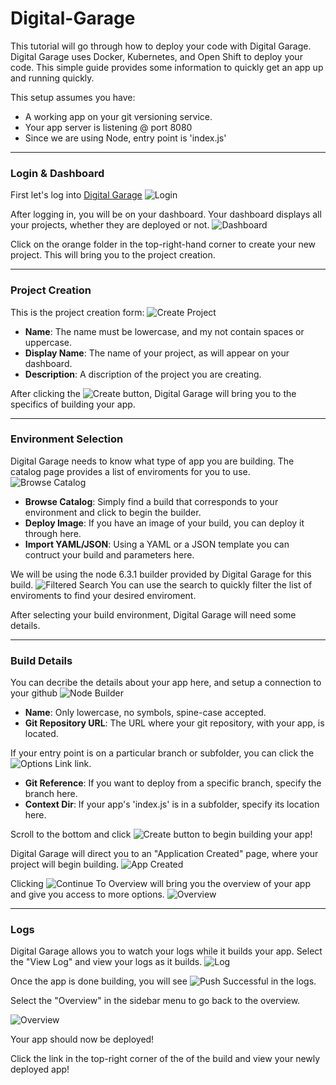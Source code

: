 # Digital-Garage

This tutorial will go through how to deploy your code with Digital Garage. Digital Garage uses Docker, Kubernetes, and Open Shift to deploy your code.  This simple guide provides some information to quickly get an app up and running quickly.

This setup assumes you have: 
- A working app on your git versioning service.
- Your app server is listening @ port 8080
- Since we are using Node, entry point is 'index.js'

---

### Login & Dashboard

First let's log into [Digital Garage](http://www.thedigitalgarage.io) 
![Login](https://github.com/hwatersiv/Digital-Garage/blob/master/nodejs-quickstart/img/tutorial/login.png)

After logging in, you will be on your dashboard. Your dashboard displays all your projects, whether they are deployed or not.
![Dashboard](https://github.com/hwatersiv/Digital-Garage/blob/master/nodejs-quickstart/img/tutorial/dashboard.png)

Click on the orange folder in the top-right-hand corner to create your new project. This will bring you to the project creation.

---

### Project Creation

This is the project creation form:
![Create Project](https://github.com/hwatersiv/Digital-Garage/blob/master/nodejs-quickstart/img/tutorial/createProject.png)

- **Name**: The name must be lowercase, and my not contain spaces or uppercase.
- **Display Name**: The name of your project, as will appear on your dashboard.
- **Description**: A discription of the project you are creating.

After clicking the ![Create](https://github.com/hwatersiv/Digital-Garage/blob/master/nodejs-quickstart/img/tutorial/create.png) button, Digital Garage will bring you to the specifics of building your app.

---

### Environment Selection

Digital Garage needs to know what type of app you are building. The catalog page provides a list of enviroments for you to use.
![Browse Catalog](https://github.com/hwatersiv/Digital-Garage/blob/master/nodejs-quickstart/img/tutorial/building.png)

- **Browse Catalog**: Simply find a build that corresponds to your environment and click to begin the builder.
- **Deploy Image**: If you have an image of your build, you can deploy it through here.
- **Import YAML/JSON**: Using a YAML or a JSON template you can contruct your build and parameters here.

We will be using the node 6.3.1 builder provided by Digital Garage for this build.
![Filtered Search](https://github.com/hwatersiv/Digital-Garage/blob/master/nodejs-quickstart/img/tutorial/building2.png)
You can use the search to quickly filter the list of enviroments to find your desired enviroment.

After selecting your build environment, Digital Garage will need some details.

---

### Build Details

You can decribe the details about your app here, and setup a connection to your github
![Node Builder](https://github.com/hwatersiv/Digital-Garage/blob/master/nodejs-quickstart/img/tutorial/nodebuilder2.png)

- **Name**: Only lowercase, no symbols, spine-case accepted.
- **Git Repository URL**: The URL where your git repository, with your app, is located.

If your entry point is on a particular branch or subfolder, you can click the ![Options Link](https://github.com/hwatersiv/Digital-Garage/blob/master/nodejs-quickstart/img/tutorial/optionsLink.png) link.

- **Git Reference**: If you want to deploy from a specific branch, specify the branch here.
- **Context Dir**: If your app's 'index.js' is in a subfolder, specify its location here.

Scroll to the bottom and click ![Create](https://github.com/hwatersiv/Digital-Garage/blob/master/nodejs-quickstart/img/tutorial/create.png) button to begin building your app!


Digital Garage will direct you to an "Application Created" page, where your project will begin building.
![App Created](https://github.com/hwatersiv/Digital-Garage/blob/master/nodejs-quickstart/img/tutorial/appcreated.png)

Clicking ![Continue To Overview](https://github.com/hwatersiv/Digital-Garage/blob/master/nodejs-quickstart/img/tutorial/continue.png) will bring you the overview of your app and give you access to more options.
![Overview](https://github.com/hwatersiv/Digital-Garage/blob/master/nodejs-quickstart/img/tutorial/overview.png)

---

### Logs

Digital Garage allows you to watch your logs while it builds your app. Select the "View Log" and view your logs as it builds.
![Log](https://github.com/hwatersiv/Digital-Garage/blob/master/nodejs-quickstart/img/tutorial/log.png)

Once the app is done building, you will see ![Push Successful](https://github.com/hwatersiv/Digital-Garage/blob/master/nodejs-quickstart/img/tutorial/pushSuccess.png) in the logs. 

Select the "Overview" in the sidebar menu to go back to the overview.

![Overview](https://github.com/hwatersiv/Digital-Garage/blob/master/nodejs-quickstart/img/tutorial/overview2.png)

Your app should now be deployed!

Click the link in the top-right corner of the of the build and view your newly deployed app!